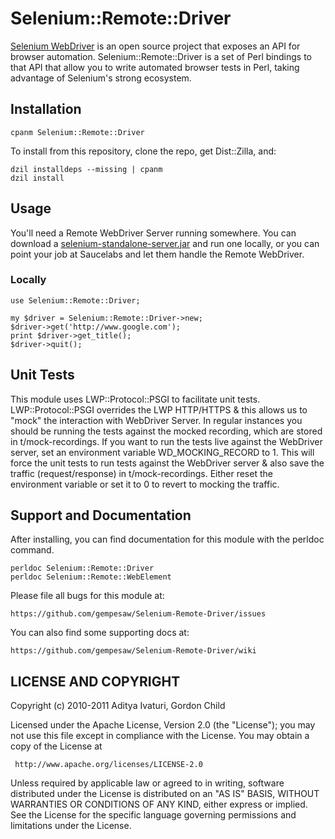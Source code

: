 # Selenium::Remote::Driver

[Selenium WebDriver][1] is an open source project that exposes an API
for browser automation. Selenium::Remote::Driver is a set of
Perl bindings to that API that allow you to write automated browser
tests in Perl, taking advantage of Selenium's strong ecosystem.

[1]: https://code.google.com/p/selenium/

## Installation

    cpanm Selenium::Remote::Driver

To install from this repository, clone the repo, get Dist::Zilla, and:

    dzil installdeps --missing | cpanm
    dzil install

## Usage

You'll need a Remote WebDriver Server running somewhere. You can
download a [selenium-standalone-server.jar][j] and run one locally, or
you can point your job at Saucelabs and let them handle the Remote
WebDriver.

### Locally

    use Selenium::Remote::Driver;

    my $driver = Selenium::Remote::Driver->new;
    $driver->get('http://www.google.com');
    print $driver->get_title();
    $driver->quit();

[j]: http://selenium-release.storage.googleapis.com/index.html

## Unit Tests

This module uses LWP::Protocol::PSGI to facilitate unit
tests. LWP::Protocol::PSGI overrides the LWP HTTP/HTTPS & this allows
us to "mock" the interaction with WebDriver Server. In regular
instances you should be running the tests against the mocked
recording, which are stored in t/mock-recordings. If you want to run
the tests live against the WebDriver server, set an environment
variable WD_MOCKING_RECORD to 1. This will force the unit tests to run
tests against the WebDriver server & also save the traffic
(request/response) in t/mock-recordings.  Either reset the environment
variable or set it to 0 to revert to mocking the traffic.

## Support and Documentation

After installing, you can find documentation for this module with the
perldoc command.

    perldoc Selenium::Remote::Driver
    perldoc Selenium::Remote::WebElement

Please file all bugs for this module at:

    https://github.com/gempesaw/Selenium-Remote-Driver/issues

You can also find some supporting docs at:

    https://github.com/gempesaw/Selenium-Remote-Driver/wiki

## LICENSE AND COPYRIGHT

Copyright (c) 2010-2011 Aditya Ivaturi, Gordon Child

Licensed under the Apache License, Version 2.0 (the "License");
you may not use this file except in compliance with the License.
You may obtain a copy of the License at

     http://www.apache.org/licenses/LICENSE-2.0

Unless required by applicable law or agreed to in writing, software
distributed under the License is distributed on an "AS IS" BASIS,
WITHOUT WARRANTIES OR CONDITIONS OF ANY KIND, either express or implied.
See the License for the specific language governing permissions and
limitations under the License.
